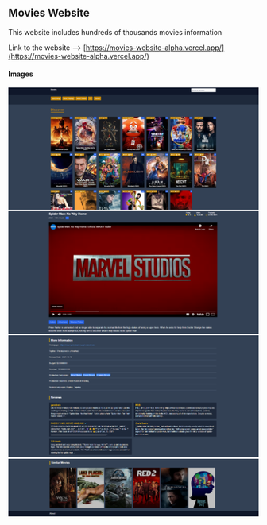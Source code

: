 ## Movies Website
This website includes hundreds of thousands movies information 

Link to the website --> [https://movies-website-alpha.vercel.app/](https://movies-website-alpha.vercel.app/)

#### Images

![](/images/movies-website-1.png)
![](/images/movies-website-2.png)
![](/images/movies-website-3.png)
![](/images/movies-website-4.png)

